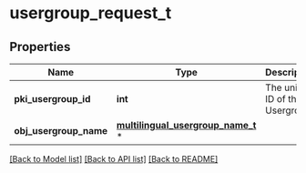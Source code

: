 # usergroup_request_t

## Properties
Name | Type | Description | Notes
------------ | ------------- | ------------- | -------------
**pki_usergroup_id** | **int** | The unique ID of the Usergroup | [optional] 
**obj_usergroup_name** | [**multilingual_usergroup_name_t**](multilingual_usergroup_name.md) \* |  | 

[[Back to Model list]](../README.md#documentation-for-models) [[Back to API list]](../README.md#documentation-for-api-endpoints) [[Back to README]](../README.md)



